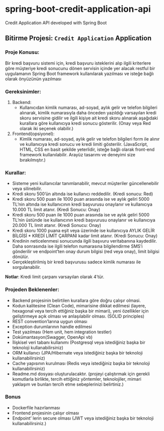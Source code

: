 # spring-boot-credit-application-api
Credit Application API developed with Spring Boot


## Bitirme Projesi: `Credit Application` Application

### Proje Konusu: 
Bir kredi başvuru sistemi için, kredi başvuru isteklerini alıp ilgili kriterlere göre müşteriye kredi
sonucunu dönen servisin içinde yer alacak restful bir uygulamanın Spring Boot framework kullanılarak
yazılması ve isteğe bağlı olarak önyüzünün yazılması

### Gereksinimler:

1. Backend:
    - Kullanıcıdan kimlik numarası, ad-soyad, aylık gelir ve telefon bilgileri alınarak, kimlik
    numarasıyla daha önceden yazıldığı varsayılan kredi skoru servisine gidilir ve 
    ilgili kişiye ait kredi skoru alınarak aşağıdaki kurallara göre kullanıcıya 
    kredi sonucu gösterilir.
    (Onay veya Red olarak iki seçenek olabilir.)
2. Frontend(opsiyonel):
    - Kimlik numarası, ad-soyad, aylık gelir ve telefon bilgileri form ile alınır ve 
    kullanıcıya kredi sonucu ve kredi limiti gösterilir.
    (JavaScript, HTML, CSS en basit şekilde yeterlidir, 
    isteğe bağlı olarak front-end framework kullanılabilir. Arayüz tasarımı ve deneyimi size bırakılmıştır.)

### Kurallar:
- Sisteme yeni kullanıcılar tanımlanabilir, mevcut müşteriler güncellenebilir veya silinebilir.
- Kredi skoru 500’ün altında ise kullanıcı reddedilir. (Kredi sonucu: Red)
- Kredi skoru 500 puan ile 1000 puan arasında ise ve 
aylık geliri 5000 TL’nin altında ise kullanıcının kredi başvurusu onaylanır ve kullanıcıya 10.000 TL limit atanır. 
(Kredi Sonucu: Onay)
- Kredi skoru 500 puan ile 1000 puan arasında ise ve aylık geliri 5000 TL’nin üstünde ise
kullanıcının kredi başvurusu onaylanır ve kullanıcıya 20.000 TL limit atanır. 
(Kredi Sonucu: Onay)
- Kredi skoru 1000 puana eşit veya üzerinde ise kullanıcıya 
AYLIK GELİR BİLGİSİ * KREDİ LİMİT ÇARPANI kadar limit atanır. (Kredi Sonucu: Onay)
- Kredinin neticelenmesi sonucunda ilgili başvuru veritabanına kaydedilir. 
Daha sonrasında ise ilgili telefon numarasına bilgilendirme SMS’i gönderilir ve 
endpoint’ten onay durum bilgisi (red veya onay), limit bilgisi dönülür.
- Gerçekleştirilmiş bir kredi başvurusu sadece kimlik numarası ile sorgulanabilir.

**Notlar**: Kredi limit çarpanı varsayılan olarak 4’tür.

### Projeden Beklenenler:
- Backend projesinin belirtilen kurallara göre doğru çalışır olmasi.
- Kodun kalitesine (Clean Code), mimarisine dikkat edilmesi (layere, hexagonal veya 
tercih ettiğiniz başka bir mimari), yeni özellikler için geliştirmeye açık olması ve anlaşılabilir olması.
(SOLID principles)
- REST convention’larına uygun olması
- Exception durumlarının handle edilmesi
- Test yazılması (Hem unit, hem integration testler)
- Dokümantasyon(Swagger, OpenApi vb)
- İlişkisel veri tabanı kullanımı (Postgresql veya istediğiniz başka bir teknoloji kullanabilirsiniz)
- ORM kullanıcı (JPA/Hibernate veya istediğiniz başka bir teknoloji kullanabilirsiniz)
- Cache yapısının kurulması (Redis veya istediğiniz başka bir teknoloji kullanabilirsiniz)
- Readme.md dosyası oluşturulacaktır. (projeyi çalıştırmak için gerekli komutlarla birlikte, 
tercih ettiğiniz yöntemler, teknolojiler, mimari yaklaşım ve bunları tercih etme sebeplerinizi belirtiniz.)

### Bonus
- Dockerfile hazırlanması
- Frontend projesinin çalışır olması
- Endpoint’ lerin secure olması (JWT veya istediğiniz başka bir teknoloji kullanabilirsiniz.)
